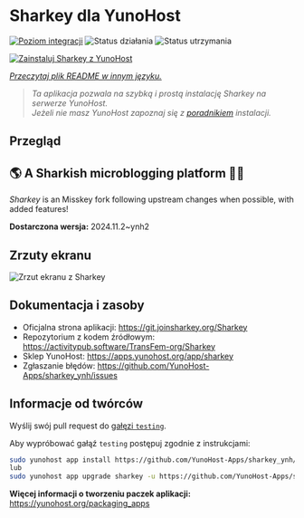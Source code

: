 <!--
To README zostało automatycznie wygenerowane przez <https://github.com/YunoHost/apps/tree/master/tools/readme_generator>
Nie powinno być ono edytowane ręcznie.
-->

# Sharkey dla YunoHost

[![Poziom integracji](https://apps.yunohost.org/badge/integration/sharkey)](https://ci-apps.yunohost.org/ci/apps/sharkey/)
![Status działania](https://apps.yunohost.org/badge/state/sharkey)
![Status utrzymania](https://apps.yunohost.org/badge/maintained/sharkey)

[![Zainstaluj Sharkey z YunoHost](https://install-app.yunohost.org/install-with-yunohost.svg)](https://install-app.yunohost.org/?app=sharkey)

*[Przeczytaj plik README w innym języku.](./ALL_README.md)*

> *Ta aplikacja pozwala na szybką i prostą instalację Sharkey na serwerze YunoHost.*  
> *Jeżeli nie masz YunoHost zapoznaj się z [poradnikiem](https://yunohost.org/install) instalacji.*

## Przegląd

## 🌎 A Sharkish microblogging platform 🦈🚀 

_Sharkey_ is an Misskey fork following upstream changes when possible, with added features!


**Dostarczona wersja:** 2024.11.2~ynh2

## Zrzuty ekranu

![Zrzut ekranu z Sharkey](./doc/screenshots/screenshot-desktop.png)

## Dokumentacja i zasoby

- Oficjalna strona aplikacji: <https://git.joinsharkey.org/Sharkey>
- Repozytorium z kodem źródłowym: <https://activitypub.software/TransFem-org/Sharkey>
- Sklep YunoHost: <https://apps.yunohost.org/app/sharkey>
- Zgłaszanie błędów: <https://github.com/YunoHost-Apps/sharkey_ynh/issues>

## Informacje od twórców

Wyślij swój pull request do [gałęzi `testing`](https://github.com/YunoHost-Apps/sharkey_ynh/tree/testing).

Aby wypróbować gałąź `testing` postępuj zgodnie z instrukcjami:

```bash
sudo yunohost app install https://github.com/YunoHost-Apps/sharkey_ynh/tree/testing --debug
lub
sudo yunohost app upgrade sharkey -u https://github.com/YunoHost-Apps/sharkey_ynh/tree/testing --debug
```

**Więcej informacji o tworzeniu paczek aplikacji:** <https://yunohost.org/packaging_apps>
